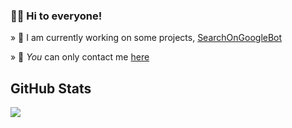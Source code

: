 



### 👋🏻 Hi to everyone!

» 🚧 I am currently working on some projects, 
[SearchOnGoogleBot](https://t.me/SearchBotGoogle) 

» 💬 _You_ can only contact me [here](https://t.me/disconnettersibot) 

## GitHub Stats
<a href="https://github.com/sadpush/sadpush">
  <img align="center" src="https://github-readme-stats.vercel.app/api?username=sadpush&show_icons=true&line_height=27&count_private=true&title_color=ff6e96&text_color=f8f8f2&icon_color=79dafa&bg_color=282a36&locale=en&include_all_commits=true" /></a>


